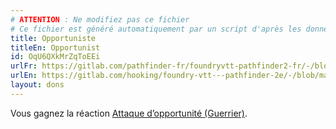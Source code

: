 ```yaml
---
# ATTENTION : Ne modifiez pas ce fichier
# Ce fichier est généré automatiquement par un script d'après les données du module Foundry VTT officiel et de sa traduction
title: Opportuniste
titleEn: Opportunist
id: OqU6QXkMrZqToEEi
urlFr: https://gitlab.com/pathfinder-fr/foundryvtt-pathfinder2-fr/-/blob/master/data/feats/OqU6QXkMrZqToEEi.htm
urlEn: https://gitlab.com/hooking/foundry-vtt---pathfinder-2e/-/blob/master/packs/data/feats.db/opportunist.json
layout: dons
---
```

Vous gagnez la réaction [Attaque d’opportunité (Guerrier)](attaque-d'opportunité-guerrier.html).
